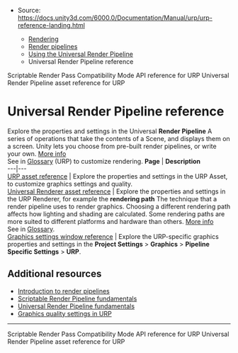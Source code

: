 * Source: https://docs.unity3d.com/6000.0/Documentation/Manual/urp/urp-reference-landing.html

  * [Rendering](https://docs.unity3d.com/6000.0/Documentation/Manual/rendering-and-post-processing.html)
  * [Render pipelines](https://docs.unity3d.com/6000.0/Documentation/Manual/render-pipelines.html)
  * [Using the Universal Render Pipeline](https://docs.unity3d.com/6000.0/Documentation/Manual/universal-render-pipeline.html)
  * Universal Render Pipeline reference


[](https://docs.unity3d.com/6000.0/Documentation/Manual/urp/renderer-features/scriptable-renderer-features/scriptable-render-pass-reference.html)
Scriptable Render Pass Compatibility Mode API reference for URP
[](https://docs.unity3d.com/6000.0/Documentation/Manual/urp/universalrp-asset.html)
Universal Render Pipeline asset reference for URP
# Universal Render Pipeline reference
Explore the properties and settings in the Universal **Render Pipeline** A series of operations that take the contents of a Scene, and displays them on a screen. Unity lets you choose from pre-built render pipelines, or write your own. [More info](https://docs.unity3d.com/6000.0/Documentation/Manual/render-pipelines.html)  
See in [Glossary](https://docs.unity3d.com/6000.0/Documentation/Manual/Glossary.html#Renderpipeline) (URP) to customize rendering.
**Page** | **Description**  
---|---  
[URP asset reference](https://docs.unity3d.com/6000.0/Documentation/Manual/urp/universalrp-asset.html) | Explore the properties and settings in the URP Asset, to customize graphics settings and quality.  
[Universal Renderer asset reference](https://docs.unity3d.com/6000.0/Documentation/Manual/urp/urp-universal-renderer.html) | Explore the properties and settings in the URP Renderer, for example the **rendering path** The technique that a render pipeline uses to render graphics. Choosing a different rendering path affects how lighting and shading are calculated. Some rendering paths are more suited to different platforms and hardware than others. [More info](https://docs.unity3d.com/6000.0/Documentation/Manual/RenderingPaths.html)  
See in [Glossary](https://docs.unity3d.com/6000.0/Documentation/Manual/Glossary.html#RenderingPath).  
[Graphics settings window reference](https://docs.unity3d.com/6000.0/Documentation/Manual/urp/urp-global-settings.html) | Explore the URP-specific graphics properties and settings in the **Project Settings** > **Graphics** > **Pipeline Specific Settings** > **URP**.  
## Additional resources
  * [Introduction to render pipelines](https://docs.unity3d.com/6000.0/Documentation/Manual/render-pipelines-overview.html)
  * [Scriptable Render Pipeline fundamentals](https://docs.unity3d.com/6000.0/Documentation/Manual/scriptable-render-pipeline-introduction.html)
  * [Universal Render Pipeline fundamentals](https://docs.unity3d.com/6000.0/Documentation/Manual/urp/urp-concepts.html)
  * [Graphics quality settings in URP](https://docs.unity3d.com/6000.0/Documentation/Manual/urp/urp-quality-settings-landing.html)


* * *
[](https://docs.unity3d.com/6000.0/Documentation/Manual/urp/renderer-features/scriptable-renderer-features/scriptable-render-pass-reference.html)
Scriptable Render Pass Compatibility Mode API reference for URP
[](https://docs.unity3d.com/6000.0/Documentation/Manual/urp/universalrp-asset.html)
Universal Render Pipeline asset reference for URP
